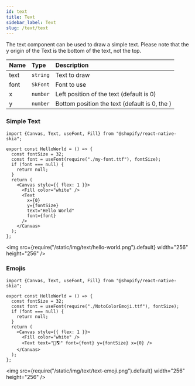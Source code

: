 ```yaml
---
id: text
title: Text
sidebar_label: Text
slug: /text/text
---
```


The text component can be used to draw a simple text.
Please note that the y origin of the Text is the bottom of the text, not the top.

| Name        | Type       |  Description                                                  |
|:------------|:-----------|:--------------------------------------------------------------|
| text        | `string`   | Text to draw                                                  |
| font        | `SkFont`   | Font to use                                                   |
| x           | `number`   | Left position of the text (default is 0)                      |
| y           | `number`   | Bottom position the text (default is 0, the )                 |

### Simple Text

```tsx twoslash
import {Canvas, Text, useFont, Fill} from "@shopify/react-native-skia";

export const HelloWorld = () => {
  const fontSize = 32;
  const font = useFont(require("./my-font.ttf"), fontSize);
  if (font === null) {
    return null;
  }
  return (
    <Canvas style={{ flex: 1 }}>
      <Fill color="white" />
      <Text
        x={0}
        y={fontSize}
        text="Hello World"
        font={font}
      />
    </Canvas>
  );
};
```

<img src={require("/static/img/text/hello-world.png").default} width="256" height="256" />


### Emojis

```tsx twoslash
import {Canvas, Text, useFont, Fill} from "@shopify/react-native-skia";

export const HelloWorld = () => {
  const fontSize = 32;
  const font = useFont(require("./NotoColorEmoji.ttf"), fontSize);
  if (font === null) {
    return null;
  }
  return (
    <Canvas style={{ flex: 1 }}>
      <Fill color="white" />
      <Text text="🙋🌎" font={font} y={fontSize} x={0} />
    </Canvas>
  );
};
```

<img src={require("/static/img/text/text-emoji.png").default} width="256" height="256" />
